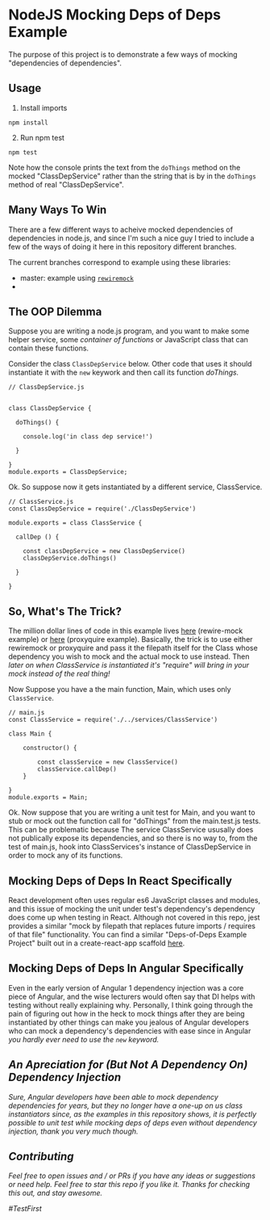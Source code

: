 # NodeJS Mocking Deps of Deps Example

The purpose of this project is to demonstrate a few ways of mocking "dependencies of dependencies". 

## Usage

1. Install imports
```
npm install
```

2. Run npm test
```
npm test
```

Note how the console prints the text from the `doThings` method on the mocked "ClassDepService" rather than the string that is by in the `doThings` method of real "ClassDepService". 


## Many Ways To Win
There are a few different ways to acheive mocked dependencies of dependencies in node.js, and since I'm such a nice guy I tried to include a few of the ways of doing it here in this repository different branches.

The current branches correspond to example using these libraries:

- master: example using [`rewiremock`](https://github.com/theKashey/rewiremock)
- 


## The OOP Dilemma

Suppose you are writing a node.js program, and you want to make some helper service, some <i>container of functions</i> or JavaScript class that can contain these functions. 

Consider the class `ClassDepService` below. Other code that uses it should instantiate it with the `new` keywork and then call its function <i>doThings.</i>

```
// ClassDepService.js


class ClassDepService {
  
  doThings() {
    
    console.log('in class dep service!')
    
  }
  
}
module.exports = ClassDepService;
```

Ok. So suppose now it gets instantiated by a different service, ClassService.

```
// ClassService.js
const ClassDepService = require('./ClassDepService')

module.exports = class ClassService {
  
  callDep () {
    
    const classDepService = new ClassDepService()
    classDepService.doThings()
    
  }
  
}

```  

## So, What's The Trick?
The million dollar lines of code in this example lives [here](https://github.com/JimTheMan/NodeJS-Mocking-Deps-of-Deps-Example/blob/master/route-controllers/Main.test.js#L34_#L40) (rewire-mock example) or [here](https://github.com/JimTheMan/NodeJS-Mocking-Deps-of-Deps-Example/blob/proxyquire-example/route-controllers/main.test.js#L31_#L33) (proxyquire example). Basically, the trick is to use either rewiremock or proxyquire and pass it the filepath itself for the Class whose dependency you wish to mock and the actual mock to use instead. Then <i>later on when ClassService is instantiated it's "require" will bring in your mock instead of the real thing!</i> 

Now Suppose you have a the main function, Main, which uses only `ClassService`.

```
// main.js
const ClassService = require('./../services/ClassService')

class Main {

    constructor() {

        const classService = new ClassService()
        classService.callDep()
    }

}
module.exports = Main;
```

Ok. Now suppose that you are writing a unit test for Main, and you want to stub or mock out the function call for "doThings" from the main.test.js tests. This can be problematic because The service ClassService ususally does not publically expose its dependencies, and so there is no way to, from the test of main.js, hook into ClassServices's instance of ClassDepService in order to mock any of its functions.


## Mocking Deps of Deps In React Specifically
React development often uses regular es6 JavaScript classes and modules, and this issue of mocking the unit under test's dependency's dependency does come up when testing in React. Although not covered in this repo, jest provides a similar "mock by filepath that replaces future imports / requires of that file" functionality. You can find a similar "Deps-of-Deps Example Project" built out in a create-react-app scaffold [here](https://github.com/JimTheMan/React-Mocking-Deps-of-Deps-Example).

## Mocking Deps of Deps In Angular Specifically
Even in the early version of Angular 1 dependency injection was a core piece of Angular, and the wise lecturers would often say that DI helps with testing without really explaining why. Personally, I think going through the pain of figuring out how in the heck to mock things after they are being instantiated by other things can make you jealous of Angular developers who can mock a dependency's dependencies with ease since in Angular <i>you hardly ever need to use the `new` keyword.<i/>

## An Apreciation for (But Not A Dependency On) Dependency Injection
Sure, Angular developers have been able to mock dependency dependencies for years, but they no longer have a one-up on us class instantiators since, as the examples in this repository shows, it is perfectly possible to unit test while mocking deps of deps even without dependency injection, thank you very much though.

## Contributing
Feel free to open issues and / or PRs if you have any ideas or suggestions or need help. Feel free to star this repo if you like it. Thanks for checking this out, and stay awesome. 

#TestFirst

